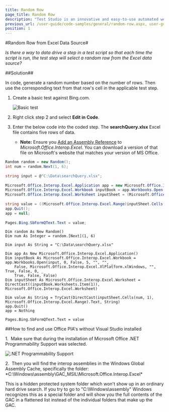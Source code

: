 ```yaml
---
title: Random Row
page_title: Random Row
description: "Test Studio is an innovative and easy-to-use automated web, WPF and load testing solution. Test Studio tests support essential technologies like ASP.NET AJAX, Silverlight, PHP and MVC. HTML5, Testing framework, functional testing, performance testing, load testing, exploratory testing, manual testing."
previous_url: /user-guide/code-samples/general/random-row.aspx, user-guide/code-samples/general/random-row.aspx, /user-guide/code-samples/general/random-row.aspx, user-guide/code-samples/general/random-row
position: 1
---
```

#Random Row from Excel Data Source#

*Is there a way to data drive a step in a test script so that each time the script is run, the test step will select a random row from the Excel data source?*

##Solution##

In code, generate a random number based on the number of rows. Then use the corresponding text from that row's cell in the applicable test step.

1. Create a basic test against Bing.com.

	![Basic test][1]

2. Right click step 2 and select **Edit in Code**.
3. Enter the below code into the coded step. The **searchQuery.xlsx** Excel file contains five rows of data.

	* **Note:** Ensure you <a href="/advanced-topics/coded-steps/add-assembly-reference" target="_blank">Add an Assembly Reference</a> to *Microsoft.Office.Interop.Excel*. You can download a version of that file on Microsoft's website that matches your version of MS Office.

```C#
Random random = new Random();
int num = random.Next(1, 6);
 
string input = @"C:\Data\searchQuery.xlsx";
 
Microsoft.Office.Interop.Excel.Application app = new Microsoft.Office.Interop.Excel.Application();
Microsoft.Office.Interop.Excel.Workbook inputBook = app.Workbooks.Open(input, 0, false, 5, "", "", false, Microsoft.Office.Interop.Excel.XlPlatform.xlWindows, "", true, false, 0, true, false, false);
Microsoft.Office.Interop.Excel.Worksheet inputSheet = (Microsoft.Office.Interop.Excel.Worksheet)((inputBook.Worksheets).get_Item(1));
             
string value = ((Microsoft.Office.Interop.Excel.Range)inputSheet.Cells[num, 1]).Text as string;
app.Quit();
app = null;
 
Pages.Bing.SbFormQText.Text = value;
```

```VB
Dim random As New Random()
Dim num As Integer = random.[Next](1, 6)
 
Dim input As String = "C:\Data\searchQuery.xlsx"
 
Dim app As New Microsoft.Office.Interop.Excel.Application()
Dim inputBook As Microsoft.Office.Interop.Excel.Workbook = app.Workbooks.Open(input, 0, False, 5, "", "", _
    False, Microsoft.Office.Interop.Excel.XlPlatform.xlWindows, "", True, False, 0, _
    True, False, False)
Dim inputSheet As Microsoft.Office.Interop.Excel.Worksheet = DirectCast((inputBook.Worksheets.Item(1)), Microsoft.Office.Interop.Excel.Worksheet)
 
Dim value As String = TryCast(DirectCast(inputSheet.Cells(num, 1), Microsoft.Office.Interop.Excel.Range).Text, String)
app.Quit()
app = Nothing
 
Pages.Bing.SbFormQText.Text = value
```

##How to find and use Office PIA's without Visual Studio installed

1.&nbsp; Make sure that during the installation of Microsoft Office .NET Programmability Support was selected.

![.NET Programmability Support][2]

2.&nbsp; Then you will find the interop assemblies in the Windows Global Assembly Cache, specifically the folder: *C:\Windows\assembly\GAC_MSIL\Microsoft.Office.Interop.Excel\*

This is a hidden protected system folder which won't show up in an ordinary hard drive search. If you try to go to "C:\Windows\assembly" Windows recognizes this as a special folder and will show you the full contents of the GAC in a flattened list instead of the individual folders that make up the GAC.

[1]: /img/advanced-topics/coded-samples/general/random-row/fig1.png
[2]: /img/advanced-topics/coded-samples/general/random-row/fig2.png
